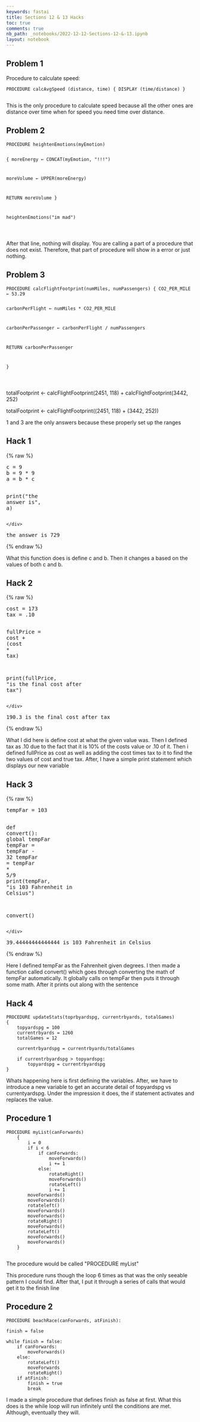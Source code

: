 ```yaml
---
keywords: fastai
title: Sections 12 & 13 Hacks
toc: true
comments: true
nb_path: _notebooks/2022-12-12-Sections-12-&-13.ipynb
layout: notebook
---
```


<!--
#################################################
### THIS FILE WAS AUTOGENERATED! DO NOT EDIT! ###
#################################################
# file to edit: _notebooks/2022-12-12-Sections-12-&-13.ipynb
-->

<div class="container" id="notebook-container">
        
<div class="cell border-box-sizing text_cell rendered"><div class="inner_cell">
<div class="text_cell_render border-box-sizing rendered_html">
<h2 id="Problem-1">Problem 1<a class="anchor-link" href="#Problem-1"> </a></h2><p>Procedure to calculate speed:</p>

<pre><code>PROCEDURE calcAvgSpeed (distance, time) { DISPLAY (time/distance) }

</code></pre>
<p>This is the only procedure to calculate speed because all the other ones are distance over time when for speed you need time over distance.</p>

</div>
</div>
</div>
<div class="cell border-box-sizing text_cell rendered"><div class="inner_cell">
<div class="text_cell_render border-box-sizing rendered_html">
<h2 id="Problem-2">Problem 2<a class="anchor-link" href="#Problem-2"> </a></h2>
<pre><code>PROCEDURE heightenEmotions(myEmotion)

{ moreEnergy ← CONCAT(myEmotion, "!!!")

moreVolume ← UPPER(moreEnergy)

RETURN moreVolume }

heightenEmotions("im mad")



</code></pre>
<p>After that line, nothing will display. You are calling a part of a procedure that does not exist. Therefore, that part of procedure will show in a error or just nothing.</p>

</div>
</div>
</div>
<div class="cell border-box-sizing text_cell rendered"><div class="inner_cell">
<div class="text_cell_render border-box-sizing rendered_html">
<h2 id="Problem-3">Problem 3<a class="anchor-link" href="#Problem-3"> </a></h2>
<pre><code>PROCEDURE calcFlightFootprint(numMiles, numPassengers) { CO2_PER_MILE ← 53.29

carbonPerFlight ← numMiles * CO2_PER_MILE

carbonPerPassenger ← carbonPerFlight / numPassengers

RETURN carbonPerPassenger

}

</code></pre>
<p>totalFootprint ← calcFlightFootprint(2451, 118) + calcFlightFootprint(3442, 252)</p>
<p>totalFootprint ← calcFlightFootprint((2451, 118) + (3442, 252))</p>
<p>1 and 3 are the only answers because these properly set up the ranges</p>

</div>
</div>
</div>
<div class="cell border-box-sizing text_cell rendered"><div class="inner_cell">
<div class="text_cell_render border-box-sizing rendered_html">
<h2 id="Hack-1">Hack 1<a class="anchor-link" href="#Hack-1"> </a></h2>
</div>
</div>
</div>
    {% raw %}
    
<div class="cell border-box-sizing code_cell rendered">
<div class="input">

<div class="inner_cell">
    <div class="input_area">
<div class=" highlight hl-ipython3"><pre><span></span><span class="n">c</span> <span class="o">=</span> <span class="mi">9</span>
<span class="n">b</span> <span class="o">=</span> <span class="mi">9</span> <span class="o">*</span> <span class="mi">9</span>
<span class="n">a</span> <span class="o">=</span> <span class="n">b</span> <span class="o">*</span> <span class="n">c</span>

<span class="nb">print</span><span class="p">(</span><span class="s2">&quot;the answer is&quot;</span><span class="p">,</span> <span class="n">a</span><span class="p">)</span>
</pre></div>

    </div>
</div>
</div>

<div class="output_wrapper">
<div class="output">

<div class="output_area">

<div class="output_subarea output_stream output_stdout output_text">
<pre>the answer is 729
</pre>
</div>
</div>

</div>
</div>

</div>
    {% endraw %}

<div class="cell border-box-sizing text_cell rendered"><div class="inner_cell">
<div class="text_cell_render border-box-sizing rendered_html">
<p>What this function does is define c and b. Then it changes a based on the values of both c and b.</p>

</div>
</div>
</div>
<div class="cell border-box-sizing text_cell rendered"><div class="inner_cell">
<div class="text_cell_render border-box-sizing rendered_html">
<h2 id="Hack-2">Hack 2<a class="anchor-link" href="#Hack-2"> </a></h2>
</div>
</div>
</div>
    {% raw %}
    
<div class="cell border-box-sizing code_cell rendered">
<div class="input">

<div class="inner_cell">
    <div class="input_area">
<div class=" highlight hl-ipython3"><pre><span></span><span class="n">cost</span> <span class="o">=</span> <span class="mi">173</span>
<span class="n">tax</span> <span class="o">=</span> <span class="o">.</span><span class="mi">10</span>

<span class="n">fullPrice</span> <span class="o">=</span> <span class="n">cost</span> <span class="o">+</span> <span class="p">(</span><span class="n">cost</span> <span class="o">*</span> <span class="n">tax</span><span class="p">)</span>

<span class="nb">print</span><span class="p">(</span><span class="n">fullPrice</span><span class="p">,</span> <span class="s2">&quot;is the final cost after tax&quot;</span><span class="p">)</span>
</pre></div>

    </div>
</div>
</div>

<div class="output_wrapper">
<div class="output">

<div class="output_area">

<div class="output_subarea output_stream output_stdout output_text">
<pre>190.3 is the final cost after tax
</pre>
</div>
</div>

</div>
</div>

</div>
    {% endraw %}

<div class="cell border-box-sizing text_cell rendered"><div class="inner_cell">
<div class="text_cell_render border-box-sizing rendered_html">
<p>What I did here is define cost at what the given value was. Then I defined tax as .10 due to the fact that it is 10% of the costs value or .10 of it. Then i defined fullPrice as cost as well as adding the cost times tax to it to find the two values of cost and true tax. After, I have a simple print statement which displays our new variable</p>

</div>
</div>
</div>
<div class="cell border-box-sizing text_cell rendered"><div class="inner_cell">
<div class="text_cell_render border-box-sizing rendered_html">
<h2 id="Hack-3">Hack 3<a class="anchor-link" href="#Hack-3"> </a></h2>
</div>
</div>
</div>
    {% raw %}
    
<div class="cell border-box-sizing code_cell rendered">
<div class="input">

<div class="inner_cell">
    <div class="input_area">
<div class=" highlight hl-ipython3"><pre><span></span><span class="n">tempFar</span> <span class="o">=</span> <span class="mi">103</span>

<span class="k">def</span> <span class="nf">convert</span><span class="p">():</span>
    <span class="k">global</span> <span class="n">tempFar</span>
    <span class="n">tempFar</span> <span class="o">=</span> <span class="n">tempFar</span> <span class="o">-</span> <span class="mi">32</span>
    <span class="n">tempFar</span> <span class="o">=</span> <span class="n">tempFar</span> <span class="o">*</span> <span class="mi">5</span><span class="o">/</span><span class="mi">9</span>
    <span class="nb">print</span><span class="p">(</span><span class="n">tempFar</span><span class="p">,</span> <span class="s2">&quot;is 103 Fahrenheit in Celsius&quot;</span><span class="p">)</span>

<span class="n">convert</span><span class="p">()</span>
</pre></div>

    </div>
</div>
</div>

<div class="output_wrapper">
<div class="output">

<div class="output_area">

<div class="output_subarea output_stream output_stdout output_text">
<pre>39.44444444444444 is 103 Fahrenheit in Celsius
</pre>
</div>
</div>

</div>
</div>

</div>
    {% endraw %}

<div class="cell border-box-sizing text_cell rendered"><div class="inner_cell">
<div class="text_cell_render border-box-sizing rendered_html">
<p>Here I defined tempFar as the Fahrenheit given degrees. I then made a function called convert() which goes through converting the math of tempFar automatically. It globally calls on tempFar then puts it through some math. After it prints out along with the sentence</p>

</div>
</div>
</div>
<div class="cell border-box-sizing text_cell rendered"><div class="inner_cell">
<div class="text_cell_render border-box-sizing rendered_html">
<h2 id="Hack-4">Hack 4<a class="anchor-link" href="#Hack-4"> </a></h2>
</div>
</div>
</div>
<div class="cell border-box-sizing text_cell rendered"><div class="inner_cell">
<div class="text_cell_render border-box-sizing rendered_html">

<pre><code>PROCEDURE updateStats(toprbyardspg, currentrbyards, totalGames)
{
    topyardspg = 100
    currentrbyards = 1260
    totalGames = 12

    currentrbyardspg = currentrbyards/totalGames

    if currentrbyardspg &gt; topyardspg:
        topyardspg = currentrbyardspg
}</code></pre>

</div>
</div>
</div>
<div class="cell border-box-sizing text_cell rendered"><div class="inner_cell">
<div class="text_cell_render border-box-sizing rendered_html">
<p>Whats happening here is first defining the variables. After, we have to introduce a new variable to get an accurate detail of topyardspg vs currentyardspg. Under the impression it does, the if statement activates and replaces the value.</p>

</div>
</div>
</div>
<div class="cell border-box-sizing text_cell rendered"><div class="inner_cell">
<div class="text_cell_render border-box-sizing rendered_html">
<h2 id="Procedure-1">Procedure 1<a class="anchor-link" href="#Procedure-1"> </a></h2>
</div>
</div>
</div>
<div class="cell border-box-sizing text_cell rendered"><div class="inner_cell">
<div class="text_cell_render border-box-sizing rendered_html">

<pre><code>PROCEDURE myList(canForwards)
    {
        i = 0
        if i &lt; 6
            if canForwards:
                moveForwards()
                i += 1
            else:
                rotateRight()
                moveForwards()
                rotateLeft()
                i += 1
        moveForwards()
        moveForwards()
        rotateleft()
        moveForwards()
        moveForwards()
        rotateRight()
        moveForwards()
        rotateLeft()
        moveForwards()
        moveForwards()
    }

</code></pre>
<p>The procedure would be called "PROCEDURE myList"</p>

</div>
</div>
</div>
<div class="cell border-box-sizing text_cell rendered"><div class="inner_cell">
<div class="text_cell_render border-box-sizing rendered_html">
<p>This procedure runs though the loop 6 times as that was the only seeable pattern I could find. After that, I put it through a series of calls that would get it to the finish line</p>

</div>
</div>
</div>
<div class="cell border-box-sizing text_cell rendered"><div class="inner_cell">
<div class="text_cell_render border-box-sizing rendered_html">
<h2 id="Procedure-2">Procedure 2<a class="anchor-link" href="#Procedure-2"> </a></h2>
</div>
</div>
</div>
<div class="cell border-box-sizing text_cell rendered"><div class="inner_cell">
<div class="text_cell_render border-box-sizing rendered_html">

<pre><code>PROCEDURE beachRace(canForwards, atFinish):

finish = false

while finish = false:
    if canForwards:
        moveForwards()
    else:
        rotateLeft()
        moveForwards
        rotateRight()
    if atFinish:
        finish = true
        break</code></pre>

</div>
</div>
</div>
<div class="cell border-box-sizing text_cell rendered"><div class="inner_cell">
<div class="text_cell_render border-box-sizing rendered_html">
<p>I made a simple procedure that defines finish as false at first. What this does is the while loop will run infinitely until the conditions are met. Although, eventually they will.</p>

</div>
</div>
</div>
</div>
 

